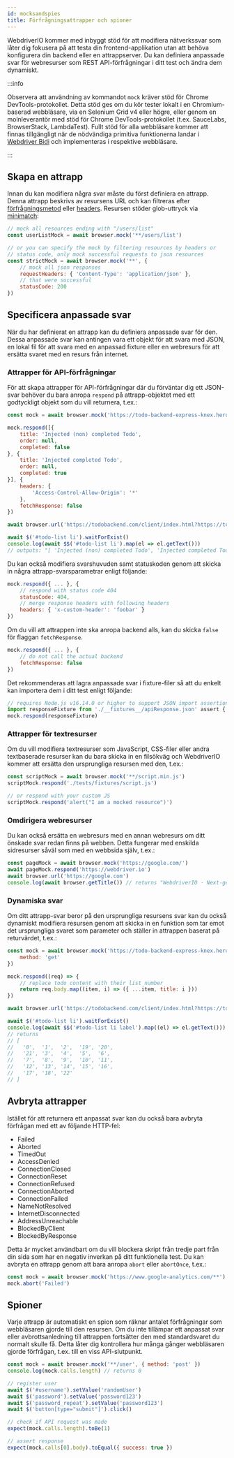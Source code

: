 ```yaml
---
id: mocksandspies
title: Förfrågningsattrapper och spioner
---
```


WebdriverIO kommer med inbyggt stöd för att modifiera nätverkssvar som låter dig fokusera på att testa din frontend-applikation utan att behöva konfigurera din backend eller en attrappserver. Du kan definiera anpassade svar för webresurser som REST API-förfrågningar i ditt test och ändra dem dynamiskt.

:::info

Observera att användning av kommandot `mock` kräver stöd för Chrome DevTools-protokollet. Detta stöd ges om du kör tester lokalt i en Chromium-baserad webbläsare, via en Selenium Grid v4 eller högre, eller genom en molnleverantör med stöd för Chrome DevTools-protokollet (t.ex. SauceLabs, BrowserStack, LambdaTest). Fullt stöd för alla webbläsare kommer att finnas tillgängligt när de nödvändiga primitiva funktionerna landar i [Webdriver Bidi](https://wpt.fyi/results/webdriver/tests/bidi/network?label=experimental&label=master&aligned) och implementeras i respektive webbläsare.

:::

## Skapa en attrapp

Innan du kan modifiera några svar måste du först definiera en attrapp. Denna attrapp beskrivs av resursens URL och kan filtreras efter [förfrågningsmetod](https://developer.mozilla.org/en-US/docs/Web/HTTP/Methods) eller [headers](https://developer.mozilla.org/en-US/docs/Web/HTTP/Headers). Resursen stöder glob-uttryck via [minimatch](https://www.npmjs.com/package/minimatch):

```js
// mock all resources ending with "/users/list"
const userListMock = await browser.mock('**/users/list')

// or you can specify the mock by filtering resources by headers or
// status code, only mock successful requests to json resources
const strictMock = await browser.mock('**', {
    // mock all json responses
    requestHeaders: { 'Content-Type': 'application/json' },
    // that were successful
    statusCode: 200
})
```

## Specificera anpassade svar

När du har definierat en attrapp kan du definiera anpassade svar för den. Dessa anpassade svar kan antingen vara ett objekt för att svara med JSON, en lokal fil för att svara med en anpassad fixture eller en webresurs för att ersätta svaret med en resurs från internet.

### Attrapper för API-förfrågningar

För att skapa attrapper för API-förfrågningar där du förväntar dig ett JSON-svar behöver du bara anropa `respond` på attrapp-objektet med ett godtyckligt objekt som du vill returnera, t.ex.:

```js
const mock = await browser.mock('https://todo-backend-express-knex.herokuapp.com/')

mock.respond([{
    title: 'Injected (non) completed Todo',
    order: null,
    completed: false
}, {
    title: 'Injected completed Todo',
    order: null,
    completed: true
}], {
    headers: {
        'Access-Control-Allow-Origin': '*'
    },
    fetchResponse: false
})

await browser.url('https://todobackend.com/client/index.html?https://todo-backend-express-knex.herokuapp.com/')

await $('#todo-list li').waitForExist()
console.log(await $$('#todo-list li').map(el => el.getText()))
// outputs: "[ 'Injected (non) completed Todo', 'Injected completed Todo' ]"
```

Du kan också modifiera svarshuvuden samt statuskoden genom att skicka in några attrapp-svarsparametrar enligt följande:

```js
mock.respond({ ... }, {
    // respond with status code 404
    statusCode: 404,
    // merge response headers with following headers
    headers: { 'x-custom-header': 'foobar' }
})
```

Om du vill att attrappen inte ska anropa backend alls, kan du skicka `false` för flaggan `fetchResponse`.

```js
mock.respond({ ... }, {
    // do not call the actual backend
    fetchResponse: false
})
```

Det rekommenderas att lagra anpassade svar i fixture-filer så att du enkelt kan importera dem i ditt test enligt följande:

```js
// requires Node.js v16.14.0 or higher to support JSON import assertions
import responseFixture from './__fixtures__/apiResponse.json' assert { type: 'json' }
mock.respond(responseFixture)
```

### Attrapper för textresurser

Om du vill modifiera textresurser som JavaScript, CSS-filer eller andra textbaserade resurser kan du bara skicka in en filsökväg och WebdriverIO kommer att ersätta den ursprungliga resursen med den, t.ex.:

```js
const scriptMock = await browser.mock('**/script.min.js')
scriptMock.respond('./tests/fixtures/script.js')

// or respond with your custom JS
scriptMock.respond('alert("I am a mocked resource")')
```

### Omdirigera webresurser

Du kan också ersätta en webresurs med en annan webresurs om ditt önskade svar redan finns på webben. Detta fungerar med enskilda sidresurser såväl som med en webbsida själv, t.ex.:

```js
const pageMock = await browser.mock('https://google.com/')
await pageMock.respond('https://webdriver.io')
await browser.url('https://google.com')
console.log(await browser.getTitle()) // returns "WebdriverIO · Next-gen browser and mobile automation test framework for Node.js"
```

### Dynamiska svar

Om ditt attrapp-svar beror på den ursprungliga resursens svar kan du också dynamiskt modifiera resursen genom att skicka in en funktion som tar emot det ursprungliga svaret som parameter och ställer in attrappen baserat på returvärdet, t.ex.:

```js
const mock = await browser.mock('https://todo-backend-express-knex.herokuapp.com/', {
    method: 'get'
})

mock.respond((req) => {
    // replace todo content with their list number
    return req.body.map((item, i) => ({ ...item, title: i }))
})

await browser.url('https://todobackend.com/client/index.html?https://todo-backend-express-knex.herokuapp.com/')

await $('#todo-list li').waitForExist()
console.log(await $$('#todo-list li label').map((el) => el.getText()))
// returns
// [
//   '0',  '1',  '2',  '19', '20',
//   '21', '3',  '4',  '5',  '6',
//   '7',  '8',  '9',  '10', '11',
//   '12', '13', '14', '15', '16',
//   '17', '18', '22'
// ]
```

## Avbryta attrapper

Istället för att returnera ett anpassat svar kan du också bara avbryta förfrågan med ett av följande HTTP-fel:

- Failed
- Aborted
- TimedOut
- AccessDenied
- ConnectionClosed
- ConnectionReset
- ConnectionRefused
- ConnectionAborted
- ConnectionFailed
- NameNotResolved
- InternetDisconnected
- AddressUnreachable
- BlockedByClient
- BlockedByResponse

Detta är mycket användbart om du vill blockera skript från tredje part från din sida som har en negativ inverkan på ditt funktionella test. Du kan avbryta en attrapp genom att bara anropa `abort` eller `abortOnce`, t.ex.:

```js
const mock = await browser.mock('https://www.google-analytics.com/**')
mock.abort('Failed')
```

## Spioner

Varje attrapp är automatiskt en spion som räknar antalet förfrågningar som webbläsaren gjorde till den resursen. Om du inte tillämpar ett anpassat svar eller avbrottsanledning till attrappen fortsätter den med standardsvaret du normalt skulle få. Detta låter dig kontrollera hur många gånger webbläsaren gjorde förfrågan, t.ex. till en viss API-slutpunkt.

```js
const mock = await browser.mock('**/user', { method: 'post' })
console.log(mock.calls.length) // returns 0

// register user
await $('#username').setValue('randomUser')
await $('password').setValue('password123')
await $('password_repeat').setValue('password123')
await $('button[type="submit"]').click()

// check if API request was made
expect(mock.calls.length).toBe(1)

// assert response
expect(mock.calls[0].body).toEqual({ success: true })
```